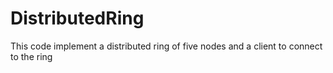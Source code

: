 # DistributedRing
This code implement a distributed ring of five nodes and a client to connect to the ring
